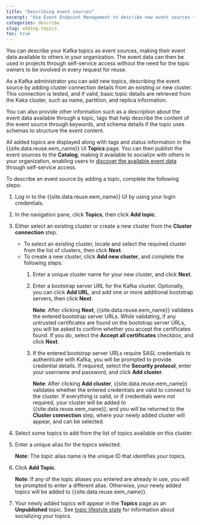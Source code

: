 ```yaml
---
title: "Describing event sources"
excerpt: "Use Event Endpoint Management to describe new event sources to make their event data available to others."
categories: describe
slug: adding-topics
toc: true
---
```


You can describe your Kafka topics as event sources, making their event data available to others in your organization. The event data can then be used in projects through self-service access without the need for the topic owners to be involved in every request for reuse.

As a Kafka administrator you can add new topics, describing the event source by adding cluster connection details from an existing or new cluster. This connection is tested, and if valid, basic topic details are retrieved from the Kaka cluster, such as name, partition, and replica information.

You can also provide other information such as a description about the event data available through a topic, tags that help describe the content of the event source through keywords, and schema details if the topic uses schemas to structure the event content.

All added topics are displayed along with tags and status information in the {{site.data.reuse.eem_name}} UI **Topics** page. You can then publish the event sources to the **Catalog**, making it available to socialize with others in your organization, enabling users to [discover the available event data](../../consume-subscribe/discovering-topics/) through self-service access.

To describe an event source by adding a topic, complete the following steps:

1. Log in to the {{site.data.reuse.eem_name}} UI by using your login credentials.
2. In the navigation pane, click **Topics**, then click **Add topic**.
3. Either select an existing cluster or create a new cluster from the **Cluster connection** step.
   - To select an existing cluster, locate and select the required cluster from the list of clusters, then click **Next**.
   - To create a new cluster, click **Add new cluster**, and complete the following steps:
     1. Enter a unique cluster name for your new cluster, and click **Next**.
     2. Enter a bootstrap server URL for the Kafka cluster. Optionally, you can click **Add URL**, and add one or more additional bootstrap servers, then click **Next**.

        **Note**: After clicking **Next**, {{site.data.reuse.eem_name}} validates the entered bootstrap server URLs. While validating, if any untrusted certificates are found on the bootstrap server URLs, you will be asked to confirm whether you accept the certificates found. If you do, select the **Accept all certificates** checkbox, and click **Next**.

     3. If the entered bootstrap server URLs require SASL credentials to authenticate with Kafka, you will be prompted to provide credential details. If required, select the **Security protocol**, enter your username and password, and click **Add cluster**.

         **Note**: After clicking **Add cluster**, {{site.data.reuse.eem_name}} validates whether the entered credentials are valid to connect to the cluster. If everything is valid, or if credentials were not required, your cluster will be added to {{site.data.reuse.eem_name}}, and you will be returned to the **Cluster connection** step, where your newly added cluster will appear, and can be selected.

4. Select some topics to add from the list of topics available on this cluster.
5. Enter a unique alias for the topics selected.

   **Note**: The topic alias name is the unique ID that identifies your topics.

6. Click **Add Topic**.

   **Note**: If any of the topic aliases you entered are already in use, you will be prompted to enter a different alias. Otherwise, your newly added topics will be added to {{site.data.reuse.eem_name}}.

7. Your newly added topics will appear in the **Topics** page as an **Unpublished** topic. See [topic lifestyle state](../managing-topics#topic-lifecycle-state) for information about socializing your topics.
